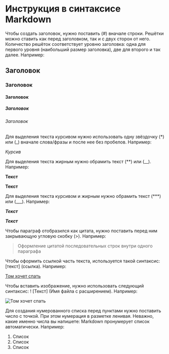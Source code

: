 # Инструкция в синтаксисе Markdown

Чтобы создать заголовок, нужно поставить (#) вначале строки. Решётки можно ставить как перед заголовком, так и с двух сторон от него. Количество решёток соответствует уровню заголовка: одна для первого уровня (наибольший размер заголовка), две для второго и так далее. Например:

## Заголовок
### Заголовок
#### Заголовок
##### Заголовок
###### Заголовок

Для выделения текста курсивом нужно использовать одну звёздочку (*) или (_) вначале слова/фразы и после нее без пробелов. Например:

*Курсив*

Для выделения текста жирным нужно обрамить текст (**) или (__). Например:

**Текст**

__Текст__

Для выделения текста курсивом и жирным нужно обрамить текст (***) или (___). Например:

***Текст***

___Текст___

Чтобы параграф отобразился как цитата, нужно поставить перед ним закрывающую угловую скобку (>). Например:

> Оформление цитатой
последовательных строк
внутри одного параграфа

Чтобы оформить ссылкой часть текста, используется такой синтаксис: [текст] (ссылка). Например:

[Том хочет спать](https://ru.pinterest.com/pin/774478467187531796/)

Чтобы вставить изображение, нужно использовать следующий синтаксис: ! [Текст] (Имя файла с расширением). Например:

![Том хочет спать](tom.jpg)

Для создания нумерованного списка перед пунктами нужно поставить число с точкой. При этом нумерация в разметке ленивая. Неважно, какие именно числа вы напишете: Markdown пронумерует список автоматически. Например:

1. Список
2. Список
3. Список

